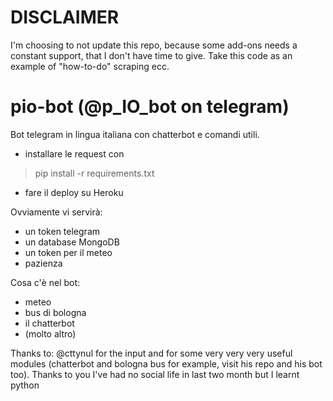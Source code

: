 # DISCLAIMER
 I'm choosing to not update this repo, because some add-ons needs a constant support, that I don't have time to give. Take this code as an example of "how-to-do" scraping ecc.

# pio-bot (@p_IO_bot on telegram)
 Bot telegram in lingua italiana con chatterbot e comandi utili.

- installare le request con 
> pip install -r requirements.txt
- fare il deploy su Heroku 

Ovviamente vi servirà:
- un token telegram
- un database MongoDB
- un token per il meteo
- pazienza

Cosa c'è nel bot:
- meteo
- bus di bologna
- il chatterbot
- (molto altro)


Thanks to: @cttynul for the input and for some very very very useful modules (chatterbot and bologna bus for example, visit his repo and his bot too). Thanks to you I've had no social life in last two month but I learnt python
